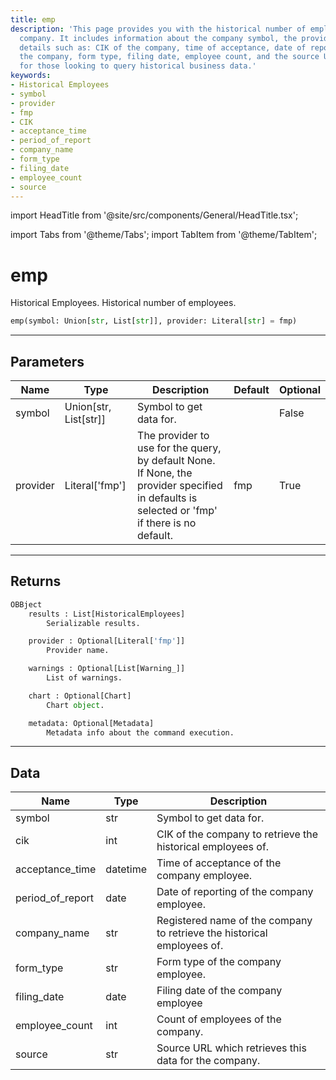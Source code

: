 ```yaml
---
title: emp
description: 'This page provides you with the historical number of employees in a
  company. It includes information about the company symbol, the provider, and specific
  details such as: CIK of the company, time of acceptance, date of report, name of
  the company, form type, filing date, employee count, and the source URL. Perfect
  for those looking to query historical business data.'
keywords:
- Historical Employees
- symbol
- provider
- fmp
- CIK
- acceptance_time
- period_of_report
- company_name
- form_type
- filing_date
- employee_count
- source
---
```


import HeadTitle from '@site/src/components/General/HeadTitle.tsx';

<HeadTitle title="fa.emp - Reference | OpenBB Platform Docs" />

import Tabs from '@theme/Tabs';
import TabItem from '@theme/TabItem';

# emp

Historical Employees. Historical number of employees.

```python wordwrap
emp(symbol: Union[str, List[str]], provider: Literal[str] = fmp)
```

---

## Parameters

<Tabs>
<TabItem value="standard" label="Standard">

| Name | Type | Description | Default | Optional |
| ---- | ---- | ----------- | ------- | -------- |
| symbol | Union[str, List[str]] | Symbol to get data for. |  | False |
| provider | Literal['fmp'] | The provider to use for the query, by default None. If None, the provider specified in defaults is selected or 'fmp' if there is no default. | fmp | True |
</TabItem>

</Tabs>

---

## Returns

```python wordwrap
OBBject
    results : List[HistoricalEmployees]
        Serializable results.

    provider : Optional[Literal['fmp']]
        Provider name.

    warnings : Optional[List[Warning_]]
        List of warnings.

    chart : Optional[Chart]
        Chart object.

    metadata: Optional[Metadata]
        Metadata info about the command execution.
```

---

## Data

<Tabs>
<TabItem value="standard" label="Standard">

| Name | Type | Description |
| ---- | ---- | ----------- |
| symbol | str | Symbol to get data for. |
| cik | int | CIK of the company to retrieve the historical employees of. |
| acceptance_time | datetime | Time of acceptance of the company employee. |
| period_of_report | date | Date of reporting of the company employee. |
| company_name | str | Registered name of the company to retrieve the historical employees of. |
| form_type | str | Form type of the company employee. |
| filing_date | date | Filing date of the company employee |
| employee_count | int | Count of employees of the company. |
| source | str | Source URL which retrieves this data for the company. |
</TabItem>

</Tabs>
